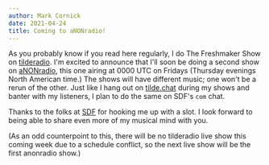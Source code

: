 ```yaml
---
author: Mark Cornick
date: 2021-04-24
title: Coming to aNONradio!
---
```

As you probably know if you read here regularly, I do The Freshmaker Show on [tilderadio](https://tilderadio.org/). I'm excited to announce that I'll soon be doing a second show on [aNONradio](https://anonradio.net/), this one airing at 0000 UTC on Fridays (Thursday evenings North American time.) The shows will have different music; one won't be a rerun of the other. Just like I hang out on [tilde.chat](https://tilde.chat/) during my shows and banter with my listeners, I plan to do the same on SDF's `com` chat.

Thanks to the folks at [SDF](https://sdf.org/) for hooking me up with a slot. I look forward to being able to share even more of my musical mind with you.

(As an odd counterpoint to this, there will be no tilderadio live show this coming week due to a schedule conflict, so the next live show will be the first anonradio show.)
